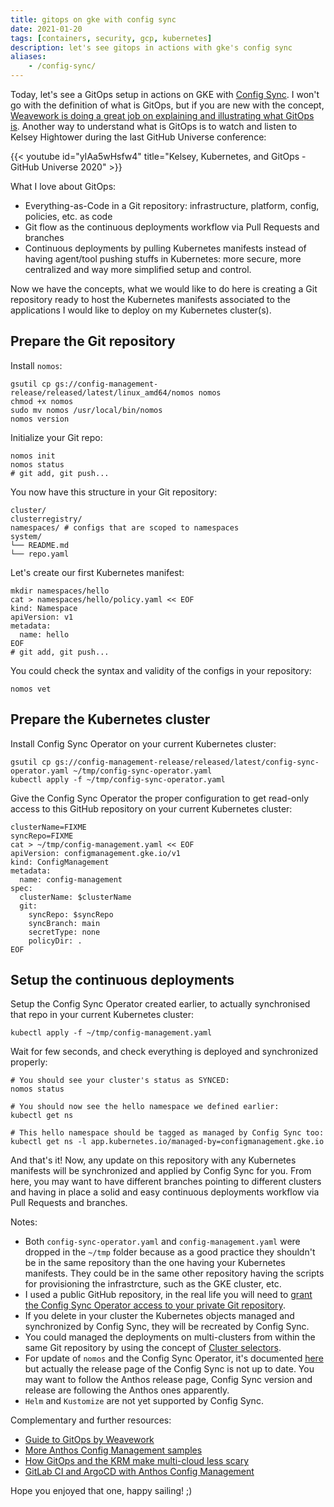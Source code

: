 ```yaml
---
title: gitops on gke with config sync
date: 2021-01-20
tags: [containers, security, gcp, kubernetes]
description: let's see gitops in actions with gke's config sync
aliases:
    - /config-sync/
---
```

Today, let's see a GitOps setup in actions on GKE with [Config Sync](https://cloud.google.com/kubernetes-engine/docs/add-on/config-sync). I won't go with the definition of what is GitOps, but if you are new with the concept, [Weavework is doing a great job on explaining and illustrating what GitOps is](https://www.weave.works/technologies/gitops/). Another way to understand what is GitOps is to watch and listen to Kelsey Hightower during the last GitHub Universe conference: 

{{< youtube id="yIAa5wHsfw4" title="Kelsey, Kubernetes, and GitOps - GitHub Universe 2020" >}}

What I love about GitOps:
- Everything-as-Code in a Git repository: infrastructure, platform, config, policies, etc. as code
- Git flow as the continuous deployments workflow via Pull Requests and branches
- Continuous deployments by pulling Kubernetes manifests instead of having agent/tool pushing stuffs in Kubernetes: more secure, more centralized and way more simplified setup and control.

Now we have the concepts, what we would like to do here is creating a Git repository ready to host the Kubernetes manifests associated to the applications I would like to deploy on my Kubernetes cluster(s).

## Prepare the Git repository

Install `nomos`:
```
gsutil cp gs://config-management-release/released/latest/linux_amd64/nomos nomos
chmod +x nomos
sudo mv nomos /usr/local/bin/nomos
nomos version
```

Initialize your Git repo:
```
nomos init
nomos status
# git add, git push...
```

You now have this structure in your Git repository:
```
cluster/
clusterregistry/
namespaces/ # configs that are scoped to namespaces
system/
└── README.md
└── repo.yaml
```

Let's create our first Kubernetes manifest:
```
mkdir namespaces/hello
cat > namespaces/hello/policy.yaml << EOF
kind: Namespace
apiVersion: v1
metadata:
  name: hello
EOF
# git add, git push...
```

You could check the syntax and validity of the configs in your repository:
```
nomos vet
```

## Prepare the Kubernetes cluster

Install Config Sync Operator on your current Kubernetes cluster:
```
gsutil cp gs://config-management-release/released/latest/config-sync-operator.yaml ~/tmp/config-sync-operator.yaml
kubectl apply -f ~/tmp/config-sync-operator.yaml
```

Give the Config Sync Operator the proper configuration to get read-only access to this GitHub repository on your current Kubernetes cluster:
```
clusterName=FIXME
syncRepo=FIXME
cat > ~/tmp/config-management.yaml << EOF
apiVersion: configmanagement.gke.io/v1
kind: ConfigManagement
metadata:
  name: config-management
spec:
  clusterName: $clusterName
  git:
    syncRepo: $syncRepo
    syncBranch: main
    secretType: none
    policyDir: .
EOF
```

## Setup the continuous deployments

Setup the Config Sync Operator created earlier, to actually synchronised that repo in your current Kubernetes cluster:
```
kubectl apply -f ~/tmp/config-management.yaml
```

Wait for few seconds, and check everything is deployed and synchronized properly:
```
# You should see your cluster's status as SYNCED:
nomos status

# You should now see the hello namespace we defined earlier:
kubectl get ns

# This hello namespace should be tagged as managed by Config Sync too:
kubectl get ns -l app.kubernetes.io/managed-by=configmanagement.gke.io
```

And that's it! Now, any update on this repository with any Kubernetes manifests will be synchronized and applied by Config Sync for you. From here, you may want to have different branches pointing to different clusters and having in place a solid and easy continuous deployments workflow via Pull Requests and branches.

Notes:
- Both `config-sync-operator.yaml` and `config-management.yaml` were dropped in the `~/tmp` folder because as a good practice they shouldn't be in the same repository than the one having your Kubernetes manifests. They could be in the same other repository having the scripts for provisioning the infrastrcture, such as the GKE cluster, etc.
- I used a public GitHub repository, in the real life you will need to [grant the Config Sync Operator access to your private Git repository](https://cloud.google.com/kubernetes-engine/docs/add-on/config-sync/how-to/installing#git-creds-secret).
- If you delete in your cluster the Kubernetes objects managed and synchronized by Config Sync, they will be recreated by Config Sync.
- You could managed the deployments on multi-clusters from within the same Git repository by using the concept of [Cluster selectors](https://cloud.google.com/kubernetes-engine/docs/add-on/config-sync/how-to/clusterselectors).
- For update of `nomos` and the Config Sync Operator, it's documented [here](https://cloud.google.com/kubernetes-engine/docs/add-on/config-sync/how-to/installing#upgrading_versions) but actually the release page of the Config Sync is not up to date. You may want to follow the Anthos release page, Config Sync version and release are following the Anthos ones apparently.
- `Helm` and `Kustomize` are not yet supported by Config Sync.

Complementary and further resources:
- [Guide to GitOps by Weavework](https://www.weave.works/technologies/gitops/)
- [More Anthos Config Management samples](https://github.com/GoogleCloudPlatform/csp-config-management)
- [How GitOps and the KRM make multi-cloud less scary](https://seroter.com/2021/01/12/how-gitops-and-the-krm-make-multi-cloud-less-scary/)
- [GitLab CI and ArgoCD with Anthos Config Management](https://www.arctiq.ca/our-blog/2021/1/18/cicd-pipelines-using-gitlab-ci-argo-cd-with-anthos-config-management/)

Hope you enjoyed that one, happy sailing! ;)